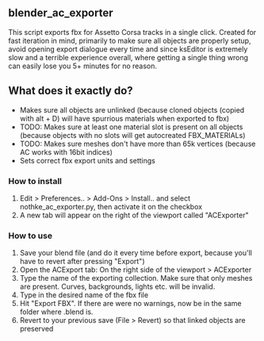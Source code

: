 ## blender_ac_exporter
This script exports fbx for Assetto Corsa tracks in a single click. Created for fast iteration in mind, primarily to make sure all objects are properly setup, avoid opening export dialogue every time and since ksEditor is extremely slow and a terrible experience overall, where getting a single thing wrong can easily lose you 5+ minutes for no reason.

## What does it exactly do?
- Makes sure all objects are unlinked (because cloned objects (copied with alt + D) will have spurrious materials when exported to fbx)
- TODO: Makes sure at least one material slot is present on all objects (because objects with no slots will get autocreated FBX_MATERIALs)
- TODO: Makes sure meshes don't have more than 65k vertices (because AC works with 16bit indices)
- Sets correct fbx export units and settings

### How to install
1. Edit > Preferences.. > Add-Ons > Install.. and select nothke_ac_exporter.py, then activate it on the checkbox
2. A new tab will appear on the right of the viewport called "ACExporter"

### How to use
1. Save your blend file (and do it every time before export, because you'll have to revert after pressing "Export")
2. Open the ACExport tab: On the right side of the viewport > ACExporter
3. Type the name of the exporting collection. Make sure that only meshes are present. Curves, backgrounds, lights etc. will be invalid.
4. Type in the desired name of the fbx file
5. Hit "Export FBX". If there are were no warnings, now be in the same folder where .blend is.
6. Revert to your previous save (File > Revert) so that linked objects are preserved